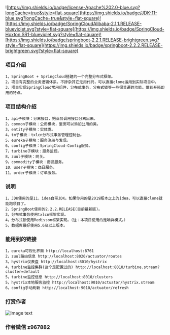 ![https://img.shields.io/badge/license-Apache%202.0-blue.svg?longCache=true&style=flat-square](https://img.shields.io/badge/JDK-11-blue.svg?longCache=true&style=flat-square)![https://img.shields.io/badge/SpringCloudAlibaba-2.1.1.RELEASE-blueviolet.svg?style=flat-square](https://img.shields.io/badge/SpringCloud-Hoxton.SR1-blueviolet.svg?style=flat-square)![https://img.shields.io/badge/springboot-2.2.1.RELEASE-brightgreen.svg?style=flat-square](https://img.shields.io/badge/springboot-2.2.2.RELEASE-brightgreen.svg?style=flat-square)

### 项目介绍
    1，SpringBoot + SpringCloud搭建的一个完整分布式框架。
    2，项目有完整的业务逻辑体系，不掺杂其它无用代码，可以直接clone运用到实际项目中。
    3，项目实现SpringCloud常用组件，分布式事务，分布式锁等一些很普遍的功能。做到开箱即用的特点。

### 项目结构介绍
    1，api子模块：分离接口，把业务调用接口分离出来。
    2，common子模块：公用模块，里面可以添加公用的类。
    3，entity子模块：实体类。
    4，tm子模块：txlcn分布式事务管理控制台。
    5，eureka子模块：服务注册与发现。
    6，config子模块：SpringCloud-Config服务。
    7，turbine子模块：服务监控。
    8，zuul子模块：网关。
    9，commodity子模块：商品服务。
    10，user子模块：商品服务。
    11，order子模块：订单服务。

### 说明
    1，JDK使用的是11，idea自带JDK。如果你用的是2019版本之上的idea，可以直接clone就能跑项目了。
    2，SpringBoot使用的2.2.2.RELEASE(目前最新版)。
    3，分布式事务使用txlcn框架实现。
    4，分布式锁使用Redisson框架实现。（注：本项目使用的是哨兵模式。）
    5，数据库最好使用5.6及以上版本。
    
### 能用到的链接
    1，eureka可视化界面 http://localhost:8761
    2，zuul路由信息 http://localhost:8020/actuator/routes
    3，hystrix仪表盘 http://localhost:8010/hystrix
    4，turbine监控集群(这个是配置过的) http://localhost:8010/turbine.stream?cluster=default
    5，turbine监控信息 http://localhost:8010/clusters
    5，hystrix本地服务监控 http://localhost:9010/actuator/hystrix.stream
    6，config手动刷新 http://localhost:9010/actuator/refresh
    
### 打赏作者
![Image text](https://github.com/HyacinthFlower/ordinary-cloud/blob/master/zhifubao.png)
    
### 作者微信 z967882
